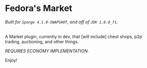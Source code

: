 # Fedora's Market
###### Built for `Sponge 4.1.0-SNAPSHOT`, and off of `JDK 1.8.0_71`.

A Market plugin, currently in dev, that [will include] chest shops, p2p trading, auctioning, and other things.

*REQUIRES ECONOMY IMPLEMENTATION.*

Enjoy!